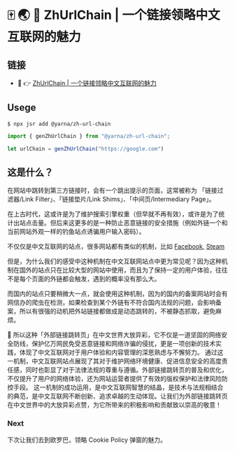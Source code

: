 # 🀄️ 🌏 🔗 ZhUrlChain | 一个链接领略中文互联网的魅力

## 链接
- 🔗 👉 [ZhUrlChain | 一个链接领略中文互联网的魅力](https://www.yuque.com/r/goto?url=https%3A%2F%2Fweibo.cn%2Fsinaurl%3Fu%3Dhttps%253A%252F%252Fwww.oschina.net%252Faction%252FGoToLink%253Furl%253Dhttps%25253A%25252F%25252Fgitee.com%25252Flink%25253Ftarget%25253Dhttps%2525253A%2525252F%2525252Fwww.douban.com%2525252Flink2%2525252F%2525253Furl%2525253Dhttps%252525253A%252525252F%252525252Flink.csdn.net%252525252F%252525253Ftarget%252525253Dhttps%25252525253A%25252525252F%25252525252Fwww.coolapk.com%25252525252Flink%25252525253Furl%25252525253Dhttps%2525252525253A%2525252525252F%2525252525252Fwww.baike.com%2525252525252Fredirect_link%2525252525253Furl%2525252525253Dhttps%252525252525253A%252525252525252F%252525252525252Flink.juejin.cn%252525252525252F%252525252525253Ftarget%252525252525253Dhttps%25252525252525253A%25252525252525252F%25252525252525252Flink.zhihu.com%25252525252525252F%25252525252525253Ftarget%25252525252525253Dhttps%2525252525252525253A%2525252525252525252F%2525252525252525252Fsspai.com%2525252525252525252Flink%2525252525252525253Ftarget%2525252525252525253Dhttps%252525252525252525253A%252525252525252525252F%252525252525252525252Fgithub.com%252525252525252525252FyArna%252525252525252525252FZhUrlChain)
 

## Usege


```shell
$ npx jsr add @yarna/zh-url-chain
```

```ts
import { genZhUrlChain } from "@yarna/zh-url-chain";

let urlChain = genZhUrlChain("https://google.com")
```

## 这是什么？

在网站中跳转到第三方链接时，会有一个跳出提示的页面，这常被称为 「链接过滤器/Link Filter」、「链接垫片/Link Shims」、「中间页/Intermediary Page」。

在上古时代，这或许是为了维护搜索引擎权重（但早就不再有效），或许是为了统计出站点击量。但后来这更多的是一种防止恶意链接的安全措施（例如外链一个和当前网站外观一样的钓鱼站点诱骗用户输入密码）。

不仅仅是中文互联网的站点，很多网站都有类似的机制，比如
[Facebook](https://www.facebook.com/flx/warn/?u=http%3A%2F%2Fnon-facebook.com%2F%3Ffbclid%3DIwAR0koRn7KxO7EW0SVPxn4jV446dMtx5fB1bHwu71h0pPK1doPFlkh3O5Ga4_aem_AahKPAEkqEvzML8pINns9UHYq-fPnvYlOZazR7EyrsFbTsmmsw2E9Ljudt8Aiz_N09RTXOdAKDSBVqge0xV2ZYf2&h=AT0LOfIDDnxefB8WXjh_CKrOEeumT4uS5ZIuYN-WUKsHaIiKyY6ti5fLHkXZ3k6CvBKMlplZd8hflh6GD726lezJoScEpE1M9PjVT0teVePCfElYgRBr-LjZnWvw1ZII), [Steam](https://steamcommunity.com/linkfilter/steamgifts.com)

但是，为什么我们的感受中这种机制在中文互联网站点中更为常见呢？因为这种机制在国外的站点只在比较大型的网站中使用，而且为了保持一定的用户体验，往往不是每个页面的外链都会触发，遇到的概率没有那么大。

而国内的站点只要稍微大一点，就会使用这种机制，因为的国内的备案网站时会有网信办的爬虫在检测，如果检查到某个外链有不符合国内法规的问题，会影响备案，所以有很强的动机把外站链接都做成是动态跳转的，不被静态抓取，避免麻烦。

🐳 所以这种「外部链接跳转页」在中文世界大放异彩，它不仅是一道坚固的网络安全防线，保护亿万网民免受恶意链接和网络诈骗的侵扰，更是一项创新的技术实践，体现了中文互联网对于用户体验和内容管理的深思熟虑与不懈努力。
通过这一机制，中文互联网站点展现了其对于维护网络环境健康、促进信息安全的高度责任感，同时也彰显了对于法律法规的尊重与遵循。外部链接跳转页的普及和优化，不仅提升了用户的网络体验，还为网站运营者提供了有效的版权保护和法律风险防控手段。
这一机制的成功运用，是中文互联网智慧的结晶，是技术与法规相结合的典范，是中文互联网不断创新、追求卓越的生动体现。让我们为外部链接跳转页在中文世界中的大放异彩点赞，为它所带来的积极影响和贡献致以崇高的敬意！



### Next
下次让我们去到欧罗巴，领略 Cookie Policy 弹窗的魅力。